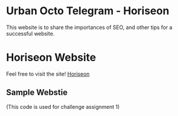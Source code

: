 # Urban Octo Telegram - Horiseon
This website is to share the importances of SEO, and other tips for a successful website. 

# Horiseon Website
Feel free to visit the site!
[Horiseon](https://fchoi1.github.io/urban-octo-telegram/)

## Sample Webstie
[](/assets/images/Horiseon_snippet.PNG)
\(This code is used for challenge assignment 1\)

